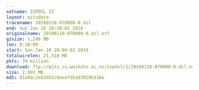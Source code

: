 ```yaml
---
setname: ISPDSL II
layout: witsdata
tracename: 20100110-070000-0.dsl
end: Sun Jan 10 20:30:01 2010
originalname: 20100110-070000-0.dsl.erf
gzsize: 1,246 MB
len: 0:30:00
start: Sun Jan 10 20:00:01 2010
totalwirelen: 21,518 MB
pkts: 39 million
download: ftp://wits.cs.waikato.ac.nz/ispdsl/2/20100110-070000-0.dsl.erf.gz
size: 2,993 MB
md5: 81a9bc2e92d52c9eeefd5a93029b31be
---
```

